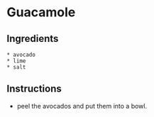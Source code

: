 # Guacamole
## Ingredients
	* avocado
	* lime
	* salt
## Instructions
* peel the avocados and put them into a bowl.



